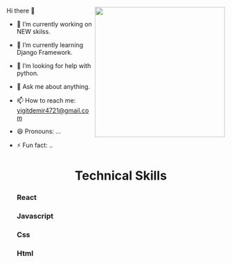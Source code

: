 

Hi there 👋
<img width='300px' align='right' src='https://www.interviewbit.com/blog/wp-content/uploads/2021/06/What-is-Full-Stack-Developer.png' >

- 🔭 I’m currently working on NEW skilss.
- 🌱 I’m currently learning Django Framework. 
- 🤔 I’m looking for help with python.
- 💬 Ask me about anything.
- 📫 How to reach me: yigitdemir4721@gmail.com
- 😄 Pronouns: ...
- ⚡ Fun fact: ..


  <h1 align='center'>Technical Skills</h1>
  <h3>React</h3>
  <h3>Javascript</h3>
  <h3>Css</h3>
  <h3>Html</h3>
  


